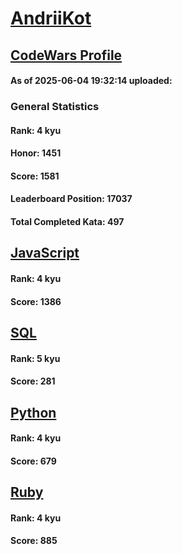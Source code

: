 # [AndriiKot](https://www.codewars.com/users/AndriiKot)

## [CodeWars Profile](https://www.codewars.com/users/AndriiKot)

#### As of 2025-06-04 19:32:14 uploaded:

### General Statistics

#### Rank: 4 kyu

#### Honor: 1451

#### Score: 1581

#### Leaderboard Position: 17037

#### Total Completed Kata: 497



## [JavaScript](https://github.com/AndriiKot/JavaScript__CodeWars)

#### Rank: 4 kyu

#### Score: 1386


## [SQL](https://github.com/AndriiKot/SQL__CodeWars)

#### Rank: 5 kyu

#### Score: 281


## [Python](https://github.com/AndriiKot/Python__CodeWars)

#### Rank: 4 kyu

#### Score: 679


## [Ruby](https://github.com/AndriiKot/Ruby__CodeWars)

#### Rank: 4 kyu

#### Score: 885

